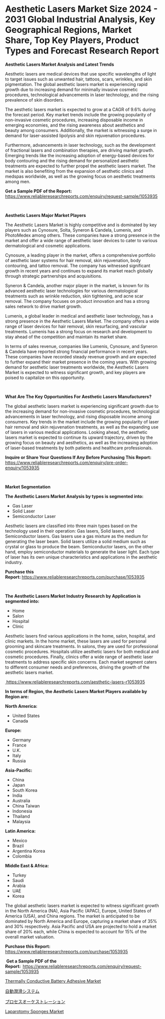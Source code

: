 <p><h1>Aesthetic Lasers Market Size 2024 - 2031 Global Industrial Analysis, Key Geographical Regions, Market Share, Top Key Players, Product Types and Forecast Research Report</h1></p><p><strong>Aesthetic Lasers Market Analysis and Latest Trends</strong></p>
<p><p>Aesthetic lasers are medical devices that use specific wavelengths of light to target issues such as unwanted hair, tattoos, scars, wrinkles, and skin pigmentation. The global aesthetic lasers market is experiencing rapid growth due to increasing demand for minimally invasive cosmetic procedures, technological advancements in laser technology, and the rising prevalence of skin disorders.</p><p>The aesthetic lasers market is expected to grow at a CAGR of 9.6% during the forecast period. Key market trends include the growing popularity of non-invasive cosmetic procedures, increasing disposable income in emerging economies, and the rising awareness about aesthetics and beauty among consumers. Additionally, the market is witnessing a surge in demand for laser-assisted lipolysis and skin rejuvenation procedures.</p><p>Furthermore, advancements in laser technology, such as the development of fractional lasers and combination therapies, are driving market growth. Emerging trends like the increasing adoption of energy-based devices for body contouring and the rising demand for personalized aesthetic treatments are expected to further propel the aesthetic lasers market. The market is also benefiting from the expansion of aesthetic clinics and medspas worldwide, as well as the growing focus on aesthetic treatments among men.</p></p>
<p><strong>Get a Sample PDF of the Report:&nbsp;</strong> <a href="https://www.reliableresearchreports.com/enquiry/request-sample/1053935">https://www.reliableresearchreports.com/enquiry/request-sample/1053935</a></p>
<p>&nbsp;</p>
<p><strong>Aesthetic Lasers Major Market Players</strong></p>
<p><p>The Aesthetic Lasers Market is highly competitive and is dominated by key players such as Cynosure, Solta, Syneron & Candela, Lumenis, and PhotoMedex among others. These companies have a strong presence in the market and offer a wide range of aesthetic laser devices to cater to various dermatological and cosmetic applications.</p><p>Cynosure, a leading player in the market, offers a comprehensive portfolio of aesthetic laser systems for hair removal, skin rejuvenation, body contouring, and tattoo removal. The company has witnessed significant growth in recent years and continues to expand its market reach globally through strategic partnerships and acquisitions.</p><p>Syneron & Candela, another major player in the market, is known for its advanced aesthetic laser technologies for various dermatological treatments such as wrinkle reduction, skin tightening, and acne scar removal. The company focuses on product innovation and has a strong sales network to drive market growth.</p><p>Lumenis, a global leader in medical and aesthetic laser technology, has a strong presence in the Aesthetic Lasers Market. The company offers a wide range of laser devices for hair removal, skin resurfacing, and vascular treatments. Lumenis has a strong focus on research and development to stay ahead of the competition and maintain its market share.</p><p>In terms of sales revenue, companies like Lumenis, Cynosure, and Syneron & Candela have reported strong financial performance in recent years. These companies have recorded steady revenue growth and are expected to further expand their market presence in the coming years. With growing demand for aesthetic laser treatments worldwide, the Aesthetic Lasers Market is expected to witness significant growth, and key players are poised to capitalize on this opportunity.</p></p>
<p>&nbsp;</p>
<p><strong>What Are The Key Opportunities For Aesthetic Lasers Manufacturers?</strong></p>
<p><p>The global aesthetic lasers market is experiencing significant growth due to the increasing demand for non-invasive cosmetic procedures, technological advancements in laser technology, and rising disposable income among consumers. Key trends in the market include the growing popularity of laser hair removal and skin rejuvenation treatments, as well as the expanding use of lasers in various medical applications. Looking ahead, the aesthetic lasers market is expected to continue its upward trajectory, driven by the growing focus on beauty and aesthetics, as well as the increasing adoption of laser-based treatments by both patients and healthcare professionals.</p></p>
<p><strong>Inquire or Share Your Questions If Any Before Purchasing This Report:</strong> <a href="https://www.reliableresearchreports.com/enquiry/pre-order-enquiry/1053935">https://www.reliableresearchreports.com/enquiry/pre-order-enquiry/1053935</a></p>
<p>&nbsp;</p>
<p><strong>Market Segmentation</strong></p>
<p><strong>The Aesthetic Lasers Market Analysis by types is segmented into:</strong></p>
<p><ul><li>Gas Laser</li><li>Solid Laser</li><li>Semiconductor Laser</li></ul></p>
<p><p>Aesthetic lasers are classified into three main types based on the technology used in their operation: Gas lasers, Solid lasers, and Semiconductor lasers. Gas lasers use a gas mixture as the medium for generating the laser beam. Solid lasers utilize a solid medium such as crystal or glass to produce the beam. Semiconductor lasers, on the other hand, employ semiconductor materials to generate the laser light. Each type of laser has its own unique characteristics and applications in the aesthetic industry.</p></p>
<p><strong>Purchase this Report:&nbsp;</strong><a href="https://www.reliableresearchreports.com/purchase/1053935">https://www.reliableresearchreports.com/purchase/1053935</a></p>
<p>&nbsp;</p>
<p><strong>The Aesthetic Lasers Market Industry Research by Application is segmented into:</strong></p>
<p><ul><li>Home</li><li>Salon</li><li>Hospital</li><li>Clinic</li></ul></p>
<p><p>Aesthetic lasers find various applications in the home, salon, hospital, and clinic markets. In the home market, these lasers are used for personal grooming and skincare treatments. In salons, they are used for professional cosmetic procedures. Hospitals utilize aesthetic lasers for both medical and cosmetic procedures. Finally, clinics offer a wide range of aesthetic laser treatments to address specific skin concerns. Each market segment caters to different consumer needs and preferences, driving the growth of the aesthetic lasers market.</p></p>
<p><a href="https://www.reliableresearchreports.com/aesthetic-lasers-r1053935">&nbsp;https://www.reliableresearchreports.com/aesthetic-lasers-r1053935</a></p>
<p><strong>In terms of Region, the Aesthetic Lasers Market Players available by Region are:</strong></p>
<p>
    <p> <strong> North America: </strong>
        <ul>
            <li>United States</li>
            <li>Canada</li>
        </ul>
        </p> 
    <p> <strong> Europe: </strong>
        <ul>
            <li>Germany</li>
            <li>France</li>
            <li>U.K.</li>
            <li>Italy</li>
            <li>Russia</li>
        </ul>
        </p> 
    <p> <strong> Asia-Pacific: </strong>
        <ul>
            <li>China</li>
            <li>Japan</li>
            <li>South Korea</li>
            <li>India</li>
            <li>Australia</li>
            <li>China Taiwan</li>
            <li>Indonesia</li>
            <li>Thailand</li>
            <li>Malaysia</li>
        </ul>
        </p> 
    <p> <strong> Latin America: </strong>
        <ul>
            <li>Mexico</li>
            <li>Brazil</li>
            <li>Argentina Korea</li>
            <li>Colombia</li>
        </ul>
        </p> 
    <p> <strong> Middle East & Africa: </strong>
        <ul>
            <li>Turkey</li>
            <li>Saudi</li>
            <li>Arabia</li>
            <li>UAE</li>
            <li>Korea</li>
        </ul>
    </p>
    </p>
<p><p>The global aesthetic lasers market is expected to witness significant growth in the North America (NA), Asia Pacific (APAC), Europe, United States of America (USA), and China regions. The market is anticipated to be dominated by North America and Europe, capturing a market share of 35% and 30% respectively. Asia Pacific and USA are projected to hold a market share of 20% each, while China is expected to account for 15% of the overall market valuation.</p></p>
<p><strong>Purchase this Report: </strong><a href="https://www.reliableresearchreports.com/purchase/1053935">https://www.reliableresearchreports.com/purchase/1053935</a></p>
<p>&nbsp;<strong>Get a Sample PDF of the Report:&nbsp;&nbsp;</strong><a href="https://www.reliableresearchreports.com/enquiry/request-sample/1053935">https://www.reliableresearchreports.com/enquiry/request-sample/1053935</a></p>
<p><strong></strong></p>
<p><p><a href="https://issuu.com/reportprime-2/docs/thermally-conductive-battery-adhesive-market-size-">Thermally Conductive Battery Adhesive Market</a></p><p><a href="https://github.com/laurenreichert/Market-Research-Report-List-1/blob/main/706255547494.md">自動潤滑システム</a></p><p><a href="https://github.com/RodHoppe07/Market-Research-Report-List-1/blob/main/290851647495.md">プロセスオーケストレーション</a></p><p><a href="https://github.com/sofayahoo2023/Market-Research-Report-List-4/blob/main/laparotomy-sponges-market.md">Laparotomy Sponges Market</a></p></p>